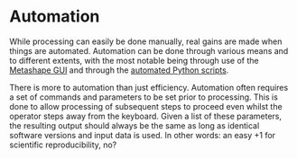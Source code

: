 # Automation

While processing can easily be done manually, real gains are made when things are automated.
Automation can be done through various means and to different extents, with the most notable being through use of the [Metashape GUI](../Batch "automation_gui") and through the [automated Python scripts](../python "automation_python").

There is more to automation than just efficiency.
Automation often requires a set of commands and parameters to be set prior to processing.
This is done to allow processing of subsequent steps to proceed even whilst the operator steps away from the keyboard.
Given a list of these parameters, the resulting output should always be the same as long as identical software versions and input data is used.
In other words: an easy +1 for scientific reproducibility, no?

